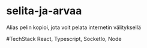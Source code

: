 # selita-ja-arvaa

Alias pelin kopioi, jota voit pelata internetin välityksellä

#TechStack
React, Typescript, SocketIo, Node
